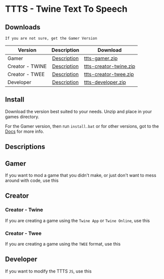 # TTTS - Twine Text To Speech

## Downloads

```
If you are not sure, get the Gamer Version
```

| Version         |           Description           | Download                                                                                                  |
| --------------- | :-----------------------------: | --------------------------------------------------------------------------------------------------------- |
| Gamer           |      [Description](#gamer)      | [ttts-gamer.zip](https://github.com/Elo-Ven/TTTS/tree/main/dist/downloads/ttts-gamer.zip)                 |
| Creator - TWINE | [Description](#creator---twine) | [ttts-creator-twine.zip](https://github.com/Elo-Ven/TTTS/tree/main/dist/downloads/ttts-creator-twine.zip) |
| Creator - TWEE  | [Description](#creator---twee)  | [ttts-creator-twee.zip](https://github.com/Elo-Ven/TTTS/tree/main/dist/downloads/ttts-creator-twee.zip)   |
| Developer       |    [Description](#developer)    | [ttts-developer.zip](https://github.com/Elo-Ven/TTTS/tree/main/dist/downloads/ttts-developer.zip)         |

## Install

Download the version best suited to your needs. Unzip and place in your games directory.

For the Gamer version, then run `install.bat` or for other versions, got to the [Docs](https://github.com/Elo-Ven/TTTS/tree/main/docs/downloads) for more info.

## Descriptions

## Gamer

If you want to mod a game that you didn't make, or just don't want to mess around with code, use this

## Creator

### Creator - Twine

If you are creating a game using the `Twine App` or `Twine Online`, use this

### Creator - Twee

If you are creating a game using the `TWEE` format, use this

## Developer

If you want to modify the TTTS `JS`, use this
